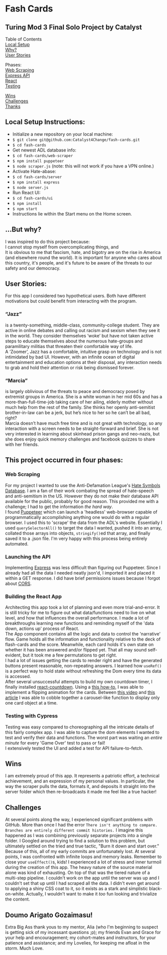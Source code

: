 # Fash Cards
## Turing Mod 3 Final Solo Project by Catalyst

Table of Contents  
[Local Setup](#local-setup-instructions)  
[Why?](#but-why)  
[User Stories](#user-stories)  

Phases:  
[Web Scraping](#web-scraping)  
[Express API](#launching-the-api)  
[React](#building-the-react-app)  
[Testing](#testing-with-cypress)

[Wins](#wins)  
[Challenges](#challenges)   
[Thanks](#doumo-arigato-gozaimasu)

## Local Setup Instructions:
- Initialize a new repository on your local machine:
- `$ git clone git@github.com:Catalyst4Change/fash-cards.git`
- `$ cd fash-cards`
- Get newest ADL database info:
- `$ cd fash-cards/web-scraper`
- `$ npm install puppeteer`
- `$ node scraper.js` (note: this will not work if you have a VPN online.)
- Activate Hate-abase:
- `$ cd fash-cards/server`
- `$ npm install express`
- `$ node server.js` 
- Run React UI:
- `$ cd fash-cards/ui`
- `$ npm install`
- `$ npm start`  
- Instructions lie within the Start menu on the Home screen.

## ...But why?
I was inspired to do this project because:  
I cannot stop myself from overcomplicating things, and  
It is obvious to me that fascism, hate, and bigotry are on the rise in America (and elsewhere round the world). It is important for anyone who cares about this country, it's people, and it's future to be aware of the threats to our safety and our democracy.  

## User Stories:
For this app I considered two hypothetical users. Both have different motivations but could benefit from interacting with the program.
### “Jazz” 
is a twenty-something, middle-class, community-college student. They are active in online debates and calling out racism and sexism when they see it in the world. They consider themselves ‘woke’ but have not taken active steps to educate themselves about the numerous hate-groups and paramilitary militias that threaten their comfortable way of life.  
A ‘Zoomer’, Jazz has a comfortable, intuitive grasp on technology and is not intimidated by bad UI. However, with an infinite ocean of digital entertainment and education options at their disposal, any interaction needs to grab and hold their attention or risk being dismissed forever.  

### “Marcia” 
is largely oblivious of the threats to peace and democracy posed by extremist groups in America. She is a white woman in her mid 60s and has a more-than-full-time-job taking care of her ailing, elderly mother without much help from the rest of the family. She thinks her openly anti-semitist brother-in-law can be a jerk, but he’s nice to her so he can’t be all bad, right?  
Marcia doesn’t have much free time and is not great with technology, so any interaction with a screen needs to be straight-forward and brief. She is not very interested in learning about skinhead prison gangs and neo-nazis, but she does enjoy quick memory challenges and facebook quizzes to share with her friends.  

## This project occurred in four phases:
### Web Scraping
For my project I wanted to use the Anti-Defamation League's [Hate Symbols Database](https://www.adl.org/resources/hate-symbols/search). I am a fan of their work combating the spread of hate-speech and anti-semitism in the US. However they do not make their database API available for the public, probably for good reason. This provided me with a challenge; I had to get the information *the hard way*.  
I found [Puppeteer](https://www.npmjs.com/package/puppeteer) which can launch a 'headless' web-browser capable of programmatically accomplishing anything one would do with a regular browser. I used this to 'scrape' the data from the ADL's website. Essentially I used `querySelectorAll()` to target the data I wanted, pushed it into an array, collated those arrays into objects, `stringify()`ed that array, and finally saved it to a .json file. I'm very happy with this process being entirely automated.  

### Launching the API  
Implementing [Express](https://www.npmjs.com/package/express) was less difficult than figuring out Puppeteer. Since I already had all the data I needed neatly json'd, I imported it and placed it within a GET response. I did have brief permissions issues because I forgot about [CORS](https://www.npmjs.com/package/cors).

### Building the React App  
Architecting this app took a lot of planning and even more trial-and-error. It is still tricky for me to figure out what data/functions need to live on what level, and how that influences the overall performance. I made a lot of breakthroughs learning new functions and reminding myself of the 'data down, actions up' process of React.  
The App component contains all the logic and data to control the 'narrative' flow. Game holds all the information and functionality relative to the deck of flash-cards and the score. Meanwhile, each card holds it's own state on whether it has been answered and/or flipped yet. That all may sound self-evident, but it took me a few permutations to get right.  
I had a lot of issues getting the cards to render right and have the generated buttons present reasonable, non-repeating answers. I learned how `useRef()` is a perfect way to hold state without refreshing the Dom every time its data is accessed.  
After several unsuccessful attempts to build my own countdown timer, I finally installed [react-countdown](https://github.com/ndresx/react-countdown). Using a [this how-to](), I was able to implement a flipping animation for the cards. Between [this video](https://www.youtube.com/watch?v=l1MYfu5YWHc&t=30s) and [this article](https://blog.bitsrc.io/simple-carousel-in-react-2aac73887243) I was able to cobble together a carousel-like function to display only one card object at a time.  

### Testing with Cypress  
Testing was easy compared to choreographing all the intricate details of this fairly complex app. I was able to capture the dom elements I wanted to test and verify their data and functions. The worst part was waiting an *entire minute* for every 'Game Over' test to pass or fail!  
I extensively tested the UI and added a test for API failure-to-fetch.

## Wins
I am extremely proud of this app. It represents a patriotic effort, a technical achievement, and an expression of my personal values. In particular, the way the scraper pulls the data, formats it, and deposits it straight into the server folder which then re-broadcasts it made me feel like a true hacker!

## Challenges
At several points along the way, I experienced significant problems with GitHub. More than once I had the error `There isn't anything to compare. Branches are entirely different commit histories.` I imagine this happened as I was combining previously separate projects into a single folder. I Googled around trying to find a solution to this problem, but ultimately settled on the tried and true tactic, "Burn it down and start over." Because of this, all of my early commits are unfortunately lost. 
At several points, I was confronted with infinite loops and memory leaks. Remember to close your `useEffect()`s, kids!
I experienced a lot of stress and inner turmoil during the creation of this app. The heavy nature of the source material alone was kind of exhausting. On top of that was the tiered nature of a multi-step pipeline. I couldn't work on the app until the server was up and I couldn't set that up until I had scraped all the data. I didn't even get around to applying a shiny CSS coat to it, so it exists as a stark and simplistic black-on-white. Actually, I wouldn't want to make it *too* fun looking and trivialize the content.

## Doumo Arigato Gozaimasu!
Extra Big Ass thank yous to my mentor, Alia (who I'm beginning to suspect is getting sick of my incessant questions ;p); my friends Evan and Grace for your help and encouragement; my cohort-mates and instructors, for your patience and assistance; and my Lovelies, for keeping me afloat in the storm. Much Love.